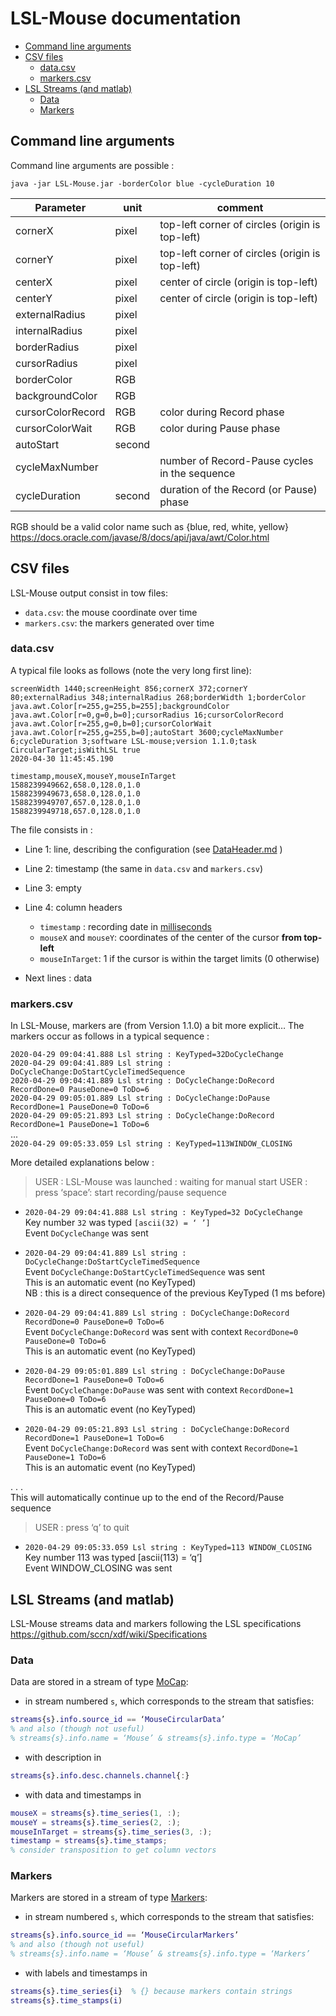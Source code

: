 
# LSL-Mouse documentation

* [Command line arguments](#command-line-arguments)  
* [CSV files](#csv-files)    
	* [data.csv](#datacsv)  
	* [markers.csv](#markerscsv)  
* [LSL Streams (and matlab)](#lsl-streams-and-matlab)  
	* [Data](#data)  
	* [Markers](#markers)  
	

## Command line arguments

Command line arguments are possible :

```
java -jar LSL-Mouse.jar -borderColor blue -cycleDuration 10
```

| Parameter   |  unit | comment |
| ------------- |------------- | ------------ |
|  cornerX      		|  pixel | top-left corner of circles (origin is top-left)
|  cornerY      		|  pixel | top-left corner of circles (origin is top-left)
|  centerX      		|  pixel | center of circle (origin is top-left)
|  centerY      		|  pixel | center of circle (origin is top-left)
|  externalRadius 	|  pixel |
|  internalRadius  	|  pixel |
|  borderRadius			|  pixel |
|  cursorRadius 		|  pixel |
|  borderColor 		  |  RGB   |
|  backgroundColor 	|  RGB   |
|  cursorColorRecord|  RGB   | color during Record phase  
|  cursorColorWait 	|  RGB   | color during Pause phase
|  autoStart        | second |
|  cycleMaxNumber 	|        | number of Record-Pause cycles in the sequence
|  cycleDuration 		| second | duration of the Record (or Pause) phase

RGB should be a valid color name such as {blue, red, white, yellow}
https://docs.oracle.com/javase/8/docs/api/java/awt/Color.html

## CSV files
LSL-Mouse output consist in tow files:
- `data.csv`: the mouse coordinate over time
- `markers.csv`: the markers generated over time

### data.csv
A typical file looks as follows (note the very long first line):
```
screenWidth 1440;screenHeight 856;cornerX 372;cornerY 80;externalRadius 348;internalRadius 268;borderWidth 1;borderColor java.awt.Color[r=255,g=255,b=255];backgroundColor java.awt.Color[r=0,g=0,b=0];cursorRadius 16;cursorColorRecord java.awt.Color[r=255,g=0,b=0];cursorColorWait java.awt.Color[r=255,g=255,b=0];autoStart 3600;cycleMaxNumber 6;cycleDuration 3;software LSL-mouse;version 1.1.0;task CircularTarget;isWithLSL true
2020-04-30 11:45:45.190

timestamp,mouseX,mouseY,mouseInTarget
1588239949662,658.0,128.0,1.0
1588239949673,658.0,128.0,1.0
1588239949707,657.0,128.0,1.0
1588239949718,657.0,128.0,1.0
```
The file consists in :
- Line 1: line, describing the configuration (see [DataHeader.md](./DataHeader.md) )
- Line 2: timestamp (the same in `data.csv` and `markers.csv`)
- Line 3: empty
- Line 4: column headers
	- `timestamp` : recording date in [milliseconds](https://docs.oracle.com/javase/8/docs/api/java/lang/System.html#currentTimeMillis--)
	- `mouseX` and `mouseY`: coordinates of the center of the cursor **from top-left**
	- `mouseInTarget`: 1 if the cursor is within the target limits (0 otherwise)

- Next lines : data


### markers.csv
In LSL-Mouse, markers are (from Version 1.1.0) a bit more explicit…
The markers occur as follows in a typical sequence :

`2020-04-29 09:04:41.888 Lsl string : KeyTyped=32DoCycleChange`  
`2020-04-29 09:04:41.889 Lsl string : DoCycleChange:DoStartCycleTimedSequence`  
`2020-04-29 09:04:41.889 Lsl string : DoCycleChange:DoRecord RecordDone=0 PauseDone=0 ToDo=6`  
`2020-04-29 09:05:01.889 Lsl string : DoCycleChange:DoPause RecordDone=1 PauseDone=0 ToDo=6`  
`2020-04-29 09:05:21.893 Lsl string : DoCycleChange:DoRecord RecordDone=1 PauseDone=1 ToDo=6`  
...  
`2020-04-29 09:05:33.059 Lsl string : KeyTyped=113WINDOW_CLOSING`  


More detailed explanations below :

> USER : LSL-Mouse was launched : waiting for manual start
> USER : press ‘space’: start recording/pause sequence

- `2020-04-29 09:04:41.888 Lsl string : KeyTyped=32 DoCycleChange`  
	Key number `32` was typed `[ascii(32) = ‘ ’]`  
	Event `DoCycleChange` was sent  

- `2020-04-29 09:04:41.889 Lsl string : DoCycleChange:DoStartCycleTimedSequence`  
	Event `DoCycleChange:DoStartCycleTimedSequence` was sent  
	This is an automatic event (no KeyTyped)  
	NB : this is a direct consequence of the previous KeyTyped (1 ms before)  

- `2020-04-29 09:04:41.889 Lsl string : DoCycleChange:DoRecord RecordDone=0 PauseDone=0 ToDo=6`  
	Event `DoCycleChange:DoRecord` was sent with context `RecordDone=0 PauseDone=0 ToDo=6`  
	This is an automatic event (no KeyTyped)  

- `2020-04-29 09:05:01.889 Lsl string : DoCycleChange:DoPause RecordDone=1 PauseDone=0 ToDo=6`  
	Event `DoCycleChange:DoPause` was sent with context `RecordDone=1 PauseDone=0 ToDo=6`  
	This is an automatic event (no KeyTyped)   

- `2020-04-29 09:05:21.893 Lsl string : DoCycleChange:DoRecord RecordDone=1 PauseDone=1 ToDo=6`  
	Event `DoCycleChange:DoRecord` was sent with context `RecordDone=1 PauseDone=1 ToDo=6`  
	This is an automatic event (no KeyTyped)  

. . .  
	This will automatically continue up to the end of the Record/Pause sequence  

> USER : press ‘q’ to quit  

- `2020-04-29 09:05:33.059 Lsl string : KeyTyped=113 WINDOW_CLOSING`  
	Key number 113 was typed [ascii(113) = ‘q’]  
	Event WINDOW_CLOSING was sent  

## LSL Streams (and matlab)
LSL-Mouse streams data and markers following the LSL specifications
https://github.com/sccn/xdf/wiki/Specifications  

### Data
Data are stored in a stream of type [MoCap](https://github.com/sccn/xdf/wiki/MoCap-Meta-Data):
- in stream numbered `s`, which corresponds to the stream that satisfies:
``` matlab
streams{s}.info.source_id == ‘MouseCircularData’
% and also (though not useful)
% streams{s}.info.name = ‘Mouse’ & streams{s}.info.type = ‘MoCap’
```
- with description in
``` matlab
streams{s}.info.desc.channels.channel{:}
```

- with data and timestamps in
``` matlab
mouseX = streams{s}.time_series(1, :);
mouseY = streams{s}.time_series(2, :);
mouseInTarget = streams{s}.time_series(3, :);
timestamp = streams{s}.time_stamps;
% consider transposition to get column vectors
```  


### Markers
Markers are stored in a stream of type [Markers](https://github.com/sccn/xdf/wiki/Markers-Meta-Data):
- in stream numbered `s`, which corresponds to the stream that satisfies:
``` matlab
streams{s}.info.source_id == ‘MouseCircularMarkers’
% and also (though not useful)
% streams{s}.info.name = ‘Mouse’ & streams{s}.info.type = ‘Markers’
```
- with labels and timestamps in
``` matlab
streams{s}.time_series{i}  % {} because markers contain strings
streams{s}.time_stamps(i)
```  

